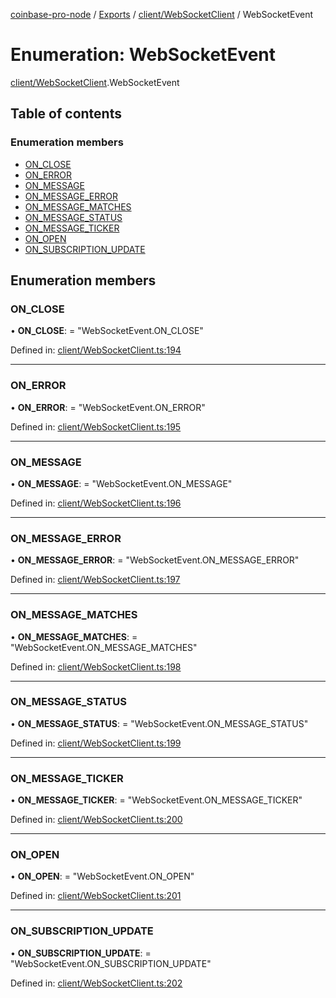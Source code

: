 [coinbase-pro-node](../../README.md) / [Exports](../../modules.md) / [client/WebSocketClient](../../modules/client_websocketclient.md) / WebSocketEvent

# Enumeration: WebSocketEvent

[client/WebSocketClient](../../modules/client_websocketclient.md).WebSocketEvent

## Table of contents

### Enumeration members

- [ON_CLOSE](websocketclient.websocketevent.md#on_close)
- [ON_ERROR](websocketclient.websocketevent.md#on_error)
- [ON_MESSAGE](websocketclient.websocketevent.md#on_message)
- [ON_MESSAGE_ERROR](websocketclient.websocketevent.md#on_message_error)
- [ON_MESSAGE_MATCHES](websocketclient.websocketevent.md#on_message_matches)
- [ON_MESSAGE_STATUS](websocketclient.websocketevent.md#on_message_status)
- [ON_MESSAGE_TICKER](websocketclient.websocketevent.md#on_message_ticker)
- [ON_OPEN](websocketclient.websocketevent.md#on_open)
- [ON_SUBSCRIPTION_UPDATE](websocketclient.websocketevent.md#on_subscription_update)

## Enumeration members

### ON_CLOSE

• **ON_CLOSE**: = "WebSocketEvent.ON_CLOSE"

Defined in: [client/WebSocketClient.ts:194](https://github.com/bennycode/coinbase-pro-node/blob/ac883aa/src/client/WebSocketClient.ts#L194)

---

### ON_ERROR

• **ON_ERROR**: = "WebSocketEvent.ON_ERROR"

Defined in: [client/WebSocketClient.ts:195](https://github.com/bennycode/coinbase-pro-node/blob/ac883aa/src/client/WebSocketClient.ts#L195)

---

### ON_MESSAGE

• **ON_MESSAGE**: = "WebSocketEvent.ON_MESSAGE"

Defined in: [client/WebSocketClient.ts:196](https://github.com/bennycode/coinbase-pro-node/blob/ac883aa/src/client/WebSocketClient.ts#L196)

---

### ON_MESSAGE_ERROR

• **ON_MESSAGE_ERROR**: = "WebSocketEvent.ON_MESSAGE_ERROR"

Defined in: [client/WebSocketClient.ts:197](https://github.com/bennycode/coinbase-pro-node/blob/ac883aa/src/client/WebSocketClient.ts#L197)

---

### ON_MESSAGE_MATCHES

• **ON_MESSAGE_MATCHES**: = "WebSocketEvent.ON_MESSAGE_MATCHES"

Defined in: [client/WebSocketClient.ts:198](https://github.com/bennycode/coinbase-pro-node/blob/ac883aa/src/client/WebSocketClient.ts#L198)

---

### ON_MESSAGE_STATUS

• **ON_MESSAGE_STATUS**: = "WebSocketEvent.ON_MESSAGE_STATUS"

Defined in: [client/WebSocketClient.ts:199](https://github.com/bennycode/coinbase-pro-node/blob/ac883aa/src/client/WebSocketClient.ts#L199)

---

### ON_MESSAGE_TICKER

• **ON_MESSAGE_TICKER**: = "WebSocketEvent.ON_MESSAGE_TICKER"

Defined in: [client/WebSocketClient.ts:200](https://github.com/bennycode/coinbase-pro-node/blob/ac883aa/src/client/WebSocketClient.ts#L200)

---

### ON_OPEN

• **ON_OPEN**: = "WebSocketEvent.ON_OPEN"

Defined in: [client/WebSocketClient.ts:201](https://github.com/bennycode/coinbase-pro-node/blob/ac883aa/src/client/WebSocketClient.ts#L201)

---

### ON_SUBSCRIPTION_UPDATE

• **ON_SUBSCRIPTION_UPDATE**: = "WebSocketEvent.ON_SUBSCRIPTION_UPDATE"

Defined in: [client/WebSocketClient.ts:202](https://github.com/bennycode/coinbase-pro-node/blob/ac883aa/src/client/WebSocketClient.ts#L202)
